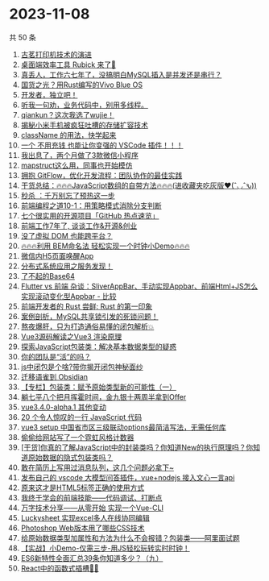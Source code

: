 # 2023-11-08

共 50 条

<!-- BEGIN JUEJIN -->
<!-- 最后更新时间 2023-11-08 00:07:38 +0800 -->
1. [古茗打印机技术的演进](https://juejin.cn/post/7297529039312158730)
1. [桌面端效率工具 Rubick 来了🎉](https://juejin.cn/post/7297782151046889482)
1. [真丢人，工作六七年了，没搞明白MySQL插入是并发还是串行？](https://juejin.cn/post/7297608058476249124)
1. [国货之光？用Rust编写的Vivo Blue OS](https://juejin.cn/post/7297135578394460211)
1. [开发者，独立吧！](https://juejin.cn/post/7297152068782473243)
1. [听我一句劝，业务代码中，别用多线程。](https://juejin.cn/post/7297980721590272040)
1. [qiankun？这次我选了wujie！](https://juejin.cn/post/7297592806569164810)
1. [揭秘小米手机被疯狂吐槽的存储扩容技术](https://juejin.cn/post/7297423930225639465)
1. [className 的用法，快学起来](https://juejin.cn/post/7177042554666352697)
1. [一个 不用充钱 也能让你变强的 VSCode 插件！！！](https://juejin.cn/post/7298150295376642082)
1. [我出息了，两个月做了3款微信小程序](https://juejin.cn/post/7298150295376592930)
1. [mapstruct这么用，同事也开始模仿](https://juejin.cn/post/7297222349731627046)
1. [拥抱 GitFlow，优化开发流程：团队协作的最佳实践](https://juejin.cn/post/7297124052174962724)
1. [干货总结：🔥🔥🔥JavaScript数组的自带方法🔥🔥🔥(进收藏夹吃灰版♥(ˆ◡ˆԅ))](https://juejin.cn/post/7297400491834867762)
1. [秒杀 ：千万别忘了预热这一步](https://juejin.cn/post/7297513663434113043)
1. [前端编程之道10-1：用策略模式消除分支判断](https://juejin.cn/post/7297124052175372324)
1. [七个很实用的开源项目「GitHub 热点速览」](https://juejin.cn/post/7297513089133821962)
1. [前端工作7年了, 谈谈工作&开源&创业](https://juejin.cn/post/7297155636332347429)
1. [没了虚拟 DOM 也能跨平台？](https://juejin.cn/post/7298285602042527754)
1. [🔥🔥🔥利用 BEM命名法 轻松实现一个时钟小Demo🔥🔥🔥](https://juejin.cn/post/7297155636331544613)
1. [微信内H5页面唤醒App](https://juejin.cn/post/7297526380333400083)
1. [分布式系统应用之服务发现！](https://juejin.cn/post/7297665681017061430)
1. [了不起的Base64](https://juejin.cn/post/7298190770401001512)
1. [Flutter vs 前端 杂谈：SliverAppBar、手动实现Appbar、前端Html+JS怎么实现滚动变化型Appbar - 比较](https://juejin.cn/post/7297061712339435546)
1. [前端开发者的 Rust 尝鲜: Rust 的第一印象](https://juejin.cn/post/7297552952272207923)
1. [案例剖析，MySQL共享锁引发的死锁问题！](https://juejin.cn/post/7298635806475108388)
1. [熬夜爆肝，只为打造通俗易懂的闭包解析💥](https://juejin.cn/post/7297154281870196788)
1. [Vue3源码解读之Vue3 渲染原理](https://juejin.cn/post/7297114994881757236)
1. [探索JavaScript包装类：解决基本数据类型的疑惑](https://juejin.cn/post/7297160453426937910)
1. [你的团队是“活”的吗？](https://juejin.cn/post/7298347391164383259)
1. [js中闭包是个啥?带你揭开闭包神秘面纱](https://juejin.cn/post/7297830266205175858)
1. [迁移语雀到 Obsidian](https://juejin.cn/post/7298314768251519011)
1. [【专栏】包装类：赋予原始类型新的可能性（一）](https://juejin.cn/post/7297425141725921306)
1. [躺七平八个把月挥霍时间，金九银十两周半拿到Offer](https://juejin.cn/post/7297983578548338715)
1. [vue3.4.0-alpha.1 其他变动](https://juejin.cn/post/7297425141726052378)
1. [20 个令人惊叹的一行 JavaScript 代码](https://juejin.cn/post/7298342976576323595)
1. [vue3 setup 中国省市区三级联动options最简洁写法，无需任何库](https://juejin.cn/post/7297983578548355099)
1. [偷偷给网站写了一个霓虹风格计数器](https://juejin.cn/post/7297487761615552564)
1. [[干货]你真的了解JavaScript中的封装类吗？你知道New的执行原理吗？你知道原始数据的隐式包装类吗？](https://juejin.cn/post/7297152068783439899)
1. [敢在简历上写用过消息队列，这几个问题必拿下~](https://juejin.cn/post/7298325881730744360)
1. [发布自己的 vscode 大模型问答插件，vue+nodejs 接入文心一言api](https://juejin.cn/post/7298160530291376140)
1. [原来这才是HTML5标签正确的使用方式](https://juejin.cn/post/7298142364194455564)
1. [我终于学会的前端技能——代码调试、打断点](https://juejin.cn/post/7297221276157280290)
1. [万字技术分享——从零开始 实现一个Vue-CLI](https://juejin.cn/post/7298189093807603722)
1. [Luckysheet 实现excel多人在线协同编辑](https://juejin.cn/post/7298170736480485376)
1. [Photoshop Web版本用了哪些CSS技术](https://juejin.cn/post/7298167437526302720)
1. [给原始数据类型加属性和方法为什么不会报错？包装类——阿里面试题](https://juejin.cn/post/7297169619523141672)
1. [【实战】小Demo-仅需三步-用JS轻松玩转实时时钟！](https://juejin.cn/post/7297989537683013684)
1. [ES6新特性全面汇总39条你知道多少？（九）](https://juejin.cn/post/7297838901090467894)
1. [React中的函数式插槽🚀🚀](https://juejin.cn/post/7297423930226212905)
<!-- END JUEJIN -->